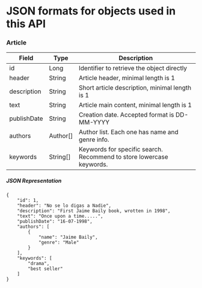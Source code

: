 # JSON formats for objects used in this API

### Article

| Field | Type | Description |
|---------|--------------|----------|
| id | Long | Identifier to retrieve the object directly |
| header | String | Article header, minimal length is 1 |
| description | String | Short article description, minimal length is 1 |
| text | String | Article main content, minimal length is 1 |
| publishDate | String | Creation date. Accepted format is DD-MM-YYYY |
| authors | Author[] | Author list. Each one has name and genre info. |
| keywords | String[] | Keywords for specific search. Recommend to store lowercase keywords. |

##### JSON Representation

````
{
    "id": 1,
    "header": "No se lo digas a Nadie",
    "description": "First Jaime Baily book, wrotten in 1998",
    "text": "Once upon a time.....",
    "publishDate": "16-07-1998",
    "authors": [
        {
            "name": "Jaime Baily",
            "genre": "Male"
        }
    ],
    "keywords": [
        "drama",
        "best seller"
    ]
}

````